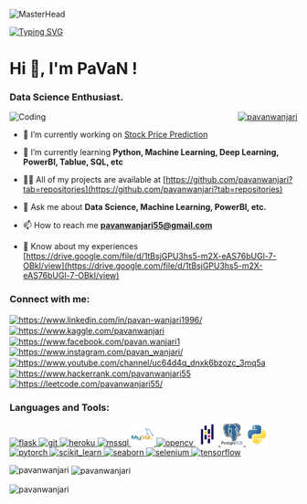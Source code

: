 ![MasterHead](https://tm.ibxk.com.br/2020/12/16/16202113844337.jpg?ims=1120x420)

[![Typing SVG](https://readme-typing-svg.herokuapp.com?multiline=true&width=500&lines=Data+Science/+Analyst+Enthusiast...++++++++++)](https://git.io/typing-svg)

<h1 align="left">Hi 👋, I'm PaVaN !</h1>
<h3 align="left">Data Science Enthusiast.</h3>
<img align = "left" alt= "Coding" width = "400" src="https://cdn.dribbble.com/users/926537/screenshots/4502924/media/79e26abb3fb85b42f2722cf22da095dc.gif">

<p align="left"> <a href="https://github.com/ryo-ma/github-profile-trophy"><img src="https://github-profile-trophy.vercel.app/?username=pavanwanjari" alt="pavanwanjari" /></a> </p>

- 🔭 I’m currently working on [Stock Price Prediction](https://github.com/Technocolabs100/Data-Analyst-Team-Code-TCS81H)

- 🌱 I’m currently learning **Python, Machine Learning, Deep Learning, PowerBI, Tablue, SQL, etc**

- 👨‍💻 All of my projects are available at [https://github.com/pavanwanjari?tab=repositories](https://github.com/pavanwanjari?tab=repositories)

- 💬 Ask me about **Data Science, Machine Learning, PowerBI, etc.**

- 📫 How to reach me **pavanwanjari55@gmail.com**

- 📄 Know about my experiences [https://drive.google.com/file/d/1tBsjGPU3hs5-m2X-eAS76bUGl-7-OBkI/view](https://drive.google.com/file/d/1tBsjGPU3hs5-m2X-eAS76bUGl-7-OBkI/view)


<h3 align="left">Connect with me:</h3>
<p align="left">
<a href="https://linkedin.com/in/https://www.linkedin.com/in/pavan-wanjari1996/" target="blank"><img align="center" src="https://raw.githubusercontent.com/rahuldkjain/github-profile-readme-generator/master/src/images/icons/Social/linked-in-alt.svg" alt="https://www.linkedin.com/in/pavan-wanjari1996/" height="30" width="40" /></a>
<a href="https://kaggle.com/https://www.kaggle.com/pavanwanjari" target="blank"><img align="center" src="https://raw.githubusercontent.com/rahuldkjain/github-profile-readme-generator/master/src/images/icons/Social/kaggle.svg" alt="https://www.kaggle.com/pavanwanjari" height="30" width="40" /></a>
<a href="https://fb.com/https://www.facebook.com/pavan.wanjari1" target="blank"><img align="center" src="https://raw.githubusercontent.com/rahuldkjain/github-profile-readme-generator/master/src/images/icons/Social/facebook.svg" alt="https://www.facebook.com/pavan.wanjari1" height="30" width="40" /></a>
<a href="https://instagram.com/https://www.instagram.com/pavan_wanjari/" target="blank"><img align="center" src="https://raw.githubusercontent.com/rahuldkjain/github-profile-readme-generator/master/src/images/icons/Social/instagram.svg" alt="https://www.instagram.com/pavan_wanjari/" height="30" width="40" /></a>
<a href="https://www.youtube.com/c/https://www.youtube.com/channel/uc64d4q_dnxk6bzozc_3mq5a" target="blank"><img align="center" src="https://raw.githubusercontent.com/rahuldkjain/github-profile-readme-generator/master/src/images/icons/Social/youtube.svg" alt="https://www.youtube.com/channel/uc64d4q_dnxk6bzozc_3mq5a" height="30" width="40" /></a>
<a href="https://www.hackerrank.com/https://www.hackerrank.com/pavanwanjari55" target="blank"><img align="center" src="https://raw.githubusercontent.com/rahuldkjain/github-profile-readme-generator/master/src/images/icons/Social/hackerrank.svg" alt="https://www.hackerrank.com/pavanwanjari55" height="30" width="40" /></a>
<a href="https://www.leetcode.com/https://leetcode.com/pavanwanjari55/" target="blank"><img align="center" src="https://raw.githubusercontent.com/rahuldkjain/github-profile-readme-generator/master/src/images/icons/Social/leet-code.svg" alt="https://leetcode.com/pavanwanjari55/" height="30" width="40" /></a>
</p>

<h3 align="left">Languages and Tools:</h3>
<p align="left"> <a href="https://flask.palletsprojects.com/" target="_blank" rel="noreferrer"> <img src="https://www.vectorlogo.zone/logos/pocoo_flask/pocoo_flask-icon.svg" alt="flask" width="40" height="40"/> </a> <a href="https://git-scm.com/" target="_blank" rel="noreferrer"> <img src="https://www.vectorlogo.zone/logos/git-scm/git-scm-icon.svg" alt="git" width="40" height="40"/> </a> <a href="https://heroku.com" target="_blank" rel="noreferrer"> <img src="https://www.vectorlogo.zone/logos/heroku/heroku-icon.svg" alt="heroku" width="40" height="40"/> </a> <a href="https://www.microsoft.com/en-us/sql-server" target="_blank" rel="noreferrer"> <img src="https://www.svgrepo.com/show/303229/microsoft-sql-server-logo.svg" alt="mssql" width="40" height="40"/> </a> <a href="https://www.mysql.com/" target="_blank" rel="noreferrer"> <img src="https://raw.githubusercontent.com/devicons/devicon/master/icons/mysql/mysql-original-wordmark.svg" alt="mysql" width="40" height="40"/> </a> <a href="https://opencv.org/" target="_blank" rel="noreferrer"> <img src="https://www.vectorlogo.zone/logos/opencv/opencv-icon.svg" alt="opencv" width="40" height="40"/> </a> <a href="https://pandas.pydata.org/" target="_blank" rel="noreferrer"> <img src="https://raw.githubusercontent.com/devicons/devicon/2ae2a900d2f041da66e950e4d48052658d850630/icons/pandas/pandas-original.svg" alt="pandas" width="40" height="40"/> </a> <a href="https://www.postgresql.org" target="_blank" rel="noreferrer"> <img src="https://raw.githubusercontent.com/devicons/devicon/master/icons/postgresql/postgresql-original-wordmark.svg" alt="postgresql" width="40" height="40"/> </a> <a href="https://www.python.org" target="_blank" rel="noreferrer"> <img src="https://raw.githubusercontent.com/devicons/devicon/master/icons/python/python-original.svg" alt="python" width="40" height="40"/> </a> <a href="https://pytorch.org/" target="_blank" rel="noreferrer"> <img src="https://www.vectorlogo.zone/logos/pytorch/pytorch-icon.svg" alt="pytorch" width="40" height="40"/> </a> <a href="https://scikit-learn.org/" target="_blank" rel="noreferrer"> <img src="https://upload.wikimedia.org/wikipedia/commons/0/05/Scikit_learn_logo_small.svg" alt="scikit_learn" width="40" height="40"/> </a> <a href="https://seaborn.pydata.org/" target="_blank" rel="noreferrer"> <img src="https://seaborn.pydata.org/_images/logo-mark-lightbg.svg" alt="seaborn" width="40" height="40"/> </a> <a href="https://www.selenium.dev" target="_blank" rel="noreferrer"> <img src="https://raw.githubusercontent.com/detain/svg-logos/780f25886640cef088af994181646db2f6b1a3f8/svg/selenium-logo.svg" alt="selenium" width="40" height="40"/> </a> <a href="https://www.tensorflow.org" target="_blank" rel="noreferrer"> <img src="https://www.vectorlogo.zone/logos/tensorflow/tensorflow-icon.svg" alt="tensorflow" width="40" height="40"/> </a> </p>

<p><img align="left" src="https://github-readme-stats.vercel.app/api/top-langs?username=pavanwanjari&show_icons=true&locale=en&layout=compact" alt="pavanwanjari" /></p>

<p>&nbsp;<img align="center" src="https://github-readme-stats.vercel.app/api?username=pavanwanjari&show_icons=true&locale=en" alt="pavanwanjari" /></p>

<p><img align="center" src="https://github-readme-streak-stats.herokuapp.com/?user=pavanwanjari&" alt="pavanwanjari" /></p>
